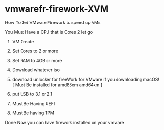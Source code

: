 # vmwarefr-firework-XVM
How To Set VMware Firework to speed up VMs

You Must Have a CPU that is Cores 2 
let go


1. VM Create

2. Set Cores to 2 or more

3. Set RAM to 4GB or more

4. Download whatever iso

5. download unlocker for freeWork for VMware if you downloading macOS! [ Must Be installed for amd86xm amd64xm ]

6. put USB to 3.1 or 2.1

7. Must Be Having UEFI

8. Must Be having TPM

Done Now you can have firework installed on your vmware

